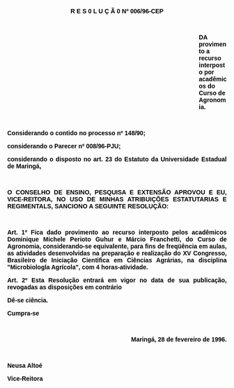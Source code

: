 <BODY TEXT="#000000">

<B><FONT FACE="Arial"><P ALIGN="CENTER">R E S 0 L U &Ccedil; &Atilde; 0 Nº 006/96-CEP</P>

<P>&nbsp;</P><DIR>
<DIR>
<DIR>
<DIR>
<DIR>
<DIR>
<DIR>
<DIR>
<DIR>
<DIR>
<DIR>

<P>DA provimento a recurso interposto por acad&ecirc;micos do Curso de Agronomia.</P>

</B><P>&nbsp;</P></DIR>
</DIR>
</DIR>
</DIR>
</DIR>
</DIR>
</DIR>
</DIR>
</DIR>
</DIR>
</DIR>

<P>Considerando o contido no processo nº 148/90;</P>
<P>considerando o Parecer nº 008/96-PJU;</P>
<P ALIGN="JUSTIFY">considerando o disposto no art. 23 do Estatuto da Universidade Estadual de Maring&aacute;,</P>
<P ALIGN="JUSTIFY"></P>
<P ALIGN="JUSTIFY">&nbsp;</P>
<B><P ALIGN="JUSTIFY">O CONSELHO DE ENSINO, PESQUISA E EXTENS&Atilde;O APROVOU E EU, VICE-REITORA, NO USO DE MINHAS ATRIBUI&Ccedil;&Otilde;ES ESTATUTARIAS E REGIMENTALS, SANCIONO A SEGUINTE RESOLU&Ccedil;&Atilde;O:</P>
</B><P ALIGN="JUSTIFY"></P>
<P ALIGN="JUSTIFY">&nbsp;</P>
<B><P ALIGN="JUSTIFY">Art. 1º</B>  Fica dado provimento ao recurso interposto pelos acad&ecirc;micos Dominique Michele Perioto Guhur e M&aacute;rcio Franchetti, do Curso de Agronomia, considerando-se equivalente, para fins de freq&uuml;&ecirc;ncia em aulas, as atividades desenvolvidas na prepara&ccedil;&atilde;o e realiza&ccedil;&atilde;o do XV Congresso, Brasileiro de Inicia&ccedil;&atilde;o Cientifica em Ci&ecirc;ncias Agr&aacute;rias, na disciplina "Microbiologla Agr&iacute;cola", com 4 horas-atividade.</P>
<B><P ALIGN="JUSTIFY"> Art. 2º</B> Esta Resolu&ccedil;&atilde;o entrar&aacute; em vigor no data de sua publica&ccedil;&atilde;o, revogadas as disposi&ccedil;&otilde;es em contr&aacute;rio</P>
<P ALIGN="JUSTIFY">D&ecirc;-se ci&ecirc;ncia.</P>
<P ALIGN="JUSTIFY">Cumpra-se</P>
<P ALIGN="JUSTIFY"></P>
<P>&nbsp;</P>
<P ALIGN="RIGHT">Maring&aacute;, 28 de fevereiro de 1996.</P>

<P>&nbsp;</P>
<P>&#9;&#9;&#9;&#9;&#9;&#9;&#9;&#9;Neusa Alto&eacute;</P>
<P>&#9;&#9;&#9;&#9;&#9;&#9;&#9;&#9;Vice-Reitora</P></FONT></BODY>
